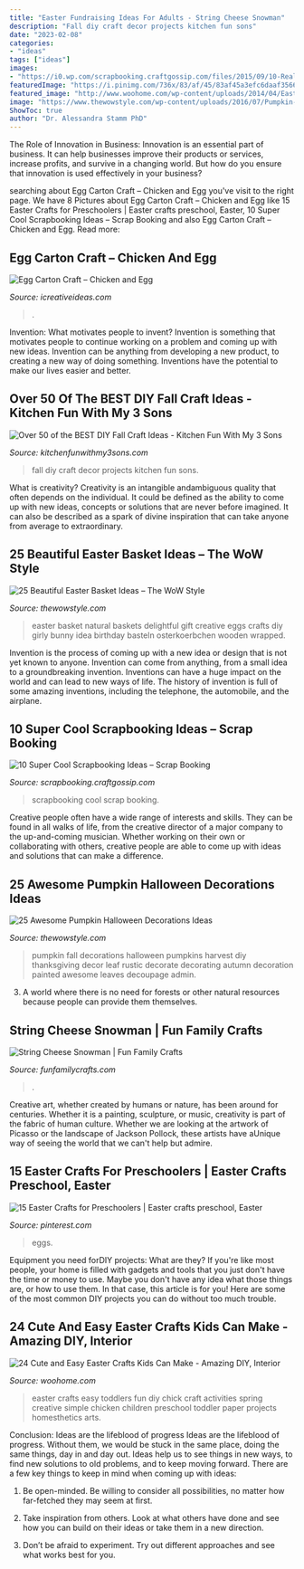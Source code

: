 ```yaml
---
title: "Easter Fundraising Ideas For Adults - String Cheese Snowman"
description: "Fall diy craft decor projects kitchen fun sons"
date: "2023-02-08"
categories:
- "ideas"
tags: ["ideas"]
images:
- "https://i0.wp.com/scrapbooking.craftgossip.com/files/2015/09/10-Really-Cool-Scrapbooking-Ideas1.jpg?fit=592%2C1000"
featuredImage: "https://i.pinimg.com/736x/83/af/45/83af45a3efc6daaf3566f148cd512204.jpg"
featured_image: "http://www.woohome.com/wp-content/uploads/2014/04/Easter-Crafts-for-Kids-4.jpg"
image: "https://www.thewowstyle.com/wp-content/uploads/2016/07/Pumpkin-Halloween-Decorations-2016.jpg"
ShowToc: true
author: "Dr. Alessandra Stamm PhD"
---
```



The Role of Innovation in Business:
Innovation is an essential part of business. It can help businesses improve their products or services, increase profits, and survive in a changing world. But how do you ensure that innovation is used effectively in your business?

	

		
searching about Egg Carton Craft – Chicken and Egg you've visit to the right page. We have 8 Pictures about Egg Carton Craft – Chicken and Egg like 15 Easter Crafts for Preschoolers | Easter crafts preschool, Easter, 10 Super Cool Scrapbooking Ideas – Scrap Booking and also Egg Carton Craft – Chicken and Egg. Read more:
		
    
## Egg Carton Craft – Chicken And Egg

<img loading=lazy src="http://www.icreativeideas.com/wp-content/uploads/2014/03/Egg-Carton-Craft-–-Chicken-and-Egg-1.jpg" onerror="this.onerror=null;this.src='https://tse2.mm.bing.net/th?id=OIP.MWroBvMaZpEhhYgoebLYOQHaHa&amp;pid=15.1';" alt="Egg Carton Craft – Chicken and Egg">

_Source: icreativeideas.com_

>. 

	

Invention: What motivates people to invent?
Invention is something that motivates people to continue working on a problem and coming up with new ideas. Invention can be anything from developing a new product, to creating a new way of doing something. Inventions have the potential to make our lives easier and better.

    
## Over 50 Of The BEST DIY Fall Craft Ideas - Kitchen Fun With My 3 Sons

<img loading=lazy src="https://kitchenfunwithmy3sons.com/wp-content/uploads/2016/08/the-best-diy-fall-craft-ideas-kids-home-decor-projects-36.jpg" onerror="this.onerror=null;this.src='https://tse2.mm.bing.net/th?id=OIP.nyIwGFo6K4ZgD9Ew2ueuVQHaKl&amp;pid=15.1';" alt="Over 50 of the BEST DIY Fall Craft Ideas - Kitchen Fun With My 3 Sons">

_Source: kitchenfunwithmy3sons.com_

>fall diy craft decor projects kitchen fun sons. 

	

What is creativity?
Creativity is an intangible andambiguous quality that often depends on the individual. It could be defined as the ability to come up with new ideas, concepts or solutions that are never before imagined. It can also be described as a spark of divine inspiration that can take anyone from average to extraordinary.

    
## 25 Beautiful Easter Basket Ideas – The WoW Style

<img loading=lazy src="http://thewowstyle.com/wp-content/uploads/2015/03/natural-easter-basket-ideas-2.jpg" onerror="this.onerror=null;this.src='https://tse3.mm.bing.net/th?id=OIP.Zmq-PKLahKaSuEkJspnMDAHaLH&amp;pid=15.1';" alt="25 Beautiful Easter Basket Ideas – The WoW Style">

_Source: thewowstyle.com_

>easter basket natural baskets delightful gift creative eggs crafts diy girly bunny idea birthday basteln osterkoerbchen wooden wrapped. 

	

Invention is the process of coming up with a new idea or design that is not yet known to anyone. Invention can come from anything, from a small idea to a groundbreaking invention. Inventions can have a huge impact on the world and can lead to new ways of life. The history of invention is full of some amazing inventions, including the telephone, the automobile, and the airplane.

    
## 10 Super Cool Scrapbooking Ideas – Scrap Booking

<img loading=lazy src="https://i0.wp.com/scrapbooking.craftgossip.com/files/2015/09/10-Really-Cool-Scrapbooking-Ideas1.jpg?fit=592%2C1000" onerror="this.onerror=null;this.src='https://tse3.mm.bing.net/th?id=OIP.5joBo3feNL8cz7sxNBeYWwHaMg&amp;pid=15.1';" alt="10 Super Cool Scrapbooking Ideas – Scrap Booking">

_Source: scrapbooking.craftgossip.com_

>scrapbooking cool scrap booking. 

	

Creative people often have a wide range of interests and skills. They can be found in all walks of life, from the creative director of a major company to the up-and-coming musician. Whether working on their own or collaborating with others, creative people are able to come up with ideas and solutions that can make a difference.

    
## 25 Awesome Pumpkin Halloween Decorations Ideas

<img loading=lazy src="https://www.thewowstyle.com/wp-content/uploads/2016/07/Pumpkin-Halloween-Decorations-2016.jpg" onerror="this.onerror=null;this.src='https://tse4.mm.bing.net/th?id=OIP.jHFbkuke-rjH0cZCTq0aEAHaJ4&amp;pid=15.1';" alt="25 Awesome Pumpkin Halloween Decorations Ideas">

_Source: thewowstyle.com_

>pumpkin fall decorations halloween pumpkins harvest diy thanksgiving decor leaf rustic decorate decorating autumn decoration painted awesome leaves decoupage admin. 

	

3. A world where there is no need for forests or other natural resources because people can provide them themselves. 

    
## String Cheese Snowman | Fun Family Crafts

<img loading=lazy src="https://funfamilycrafts.com/wp-content/uploads/2013/12/stringcheese-snowman.jpg" onerror="this.onerror=null;this.src='https://tse4.mm.bing.net/th?id=OIP.sWo_ONPh4Ace87D5OqdmwgHaLH&amp;pid=15.1';" alt="String Cheese Snowman | Fun Family Crafts">

_Source: funfamilycrafts.com_

>. 

	

Creative art, whether created by humans or nature, has been around for centuries. Whether it is a painting, sculpture, or music, creativity is part of the fabric of human culture. Whether we are looking at the artwork of Picasso or the landscape of Jackson Pollock, these artists have aUnique way of seeing the world that we can't help but admire.

    
## 15 Easter Crafts For Preschoolers | Easter Crafts Preschool, Easter

<img loading=lazy src="https://i.pinimg.com/736x/83/af/45/83af45a3efc6daaf3566f148cd512204.jpg" onerror="this.onerror=null;this.src='https://tse2.mm.bing.net/th?id=OIP.N4W76lBiD7qp2_Q5GdpAVAHaLH&amp;pid=15.1';" alt="15 Easter Crafts for Preschoolers | Easter crafts preschool, Easter">

_Source: pinterest.com_

>eggs. 

	

Equipment you need forDIY projects: What are they?
If you're like most people, your home is filled with gadgets and tools that you just don't have the time or money to use. Maybe you don't have any idea what those things are, or how to use them. In that case, this article is for you! Here are some of the most common DIY projects you can do without too much trouble.

    
## 24 Cute And Easy Easter Crafts Kids Can Make - Amazing DIY, Interior

<img loading=lazy src="http://www.woohome.com/wp-content/uploads/2014/04/Easter-Crafts-for-Kids-4.jpg" onerror="this.onerror=null;this.src='https://tse3.mm.bing.net/th?id=OIP.K99XlXYiYRzK5WEn8KwNLgHaJ6&amp;pid=15.1';" alt="24 Cute and Easy Easter Crafts Kids Can Make - Amazing DIY, Interior">

_Source: woohome.com_

>easter crafts easy toddlers fun diy chick craft activities spring creative simple chicken children preschool toddler paper projects homesthetics arts. 

	

Conclusion: Ideas are the lifeblood of progress
Ideas are the lifeblood of progress. Without them, we would be stuck in the same place, doing the same things, day in and day out. Ideas help us to see things in new ways, to find new solutions to old problems, and to keep moving forward.
There are a few key things to keep in mind when coming up with ideas:

1. Be open-minded. Be willing to consider all possibilities, no matter how far-fetched they may seem at first.

2. Take inspiration from others. Look at what others have done and see how you can build on their ideas or take them in a new direction.

3. Don’t be afraid to experiment. Try out different approaches and see what works best for you.

